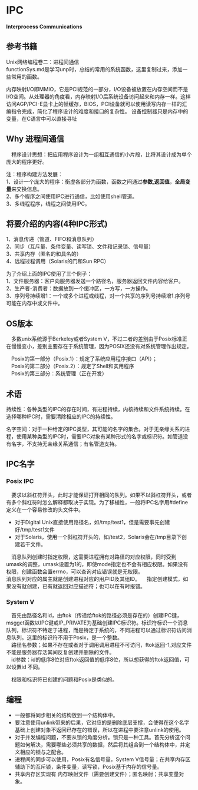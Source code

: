 # IPC
**Interprocess Communications**

## 参考书籍
Unix网络编程卷二：进程间通信  
functionSys.md是学习unp时，总结的常用的系统函数，这里复制过来，添加一些常用的函数。

内存映射I/O即MMIO，它是PCI规范的一部分，I/O设备被放置在内存空间而不是I/O空间。从处理器的角度看，内存映射I/O后系统设备访问起来和内存一样。这样访问AGP/PCI-E显卡上的帧缓存，BIOS，PCI设备就可以使用读写内存一样的汇编指令完成，简化了程序设计的难度和接口的复杂性。
设备控制器只是内存中的变量，在C语言中可以直接寻址

## Why 进程间通信
&emsp;程序设计思想：把应用程序设计为一组相互通信的小片段，比将其设计成为单个庞大的程序更好。

注：程序构建方法发展：  
1、设计一个庞大的程序：衡虚各部分为函数，函数之间通过**参数**,**返回值**，**全局变量**来交换信息。  
2、多个程序之间使用IPC进行通信，比如使用shell管道。  
3、多线程程序，线程之间使用IPC。

## 将要介绍的内容(4种IPC形式)

1、消息传递（管道、FIFO和消息队列）  
2、同步（互斥量、条件变量、读写锁、文件和记录锁、信号量）  
3、共享内存（匿名的和具名的）  
4、远程过程调用（Solaris的门和Sun RPC）

为了介绍上面的IPC使用了三个例子：  
1、文件服务器：客户向服务器发送一个路径名，服务器返回文件内容给客户。  
2、生产者-消费者：数据放到一个缓冲区，一方写，一方操作。  
3、序列号持续增1：一个或多个进程或线程，对一个共享的序列号持续增1.序列号可能在内存中或文件中。

## OS版本

&emsp;多数unix系统源于Berkeley或者System V，不过二者的差别由于Posix标准正在慢慢变小，差别主要存在于系统管理，因为POSIX还没有对系统管理作出规定。

&emsp;Posix的第一部分（Posix.1）：规定了系统应用程序接口（API）；  
&emsp;Posix的第二部分（Posix.2）：规定了Shell和实用程序  
&emsp;Posix的第三部分：系统管理（正在开发）
## 术语

持续性：各种类型的IPC的存在时间，有进程持续，内核持续和文件系统持续。在选择哪种IPC时，需要清除相应的IPC的持续性。

名字空间：对于一种给定的IPC类型，其可能的名字的集合。对于无亲缘关系的进程，使用某种类型的IPC时，需要IPC对象有某种形式的名字或标识符。如管道没有名字，不支持无亲缘关系通信；有名管道支持。

## IPC名字

### Posix IPC
&emsp;要求以斜杠符开头，此时才能保证打开相同的队列。如果不以斜杠符开头，或者有多个斜杠符时怎么解释都取决于实现。为了移植性，一般将IPC名字用#define定义在一个容易修改的头文件中。  
* 对于Digital Unix直接使用路径名，如/tmp/test1，但是需要事先创建好/tmp/test1文件  
* 对于Solaris，使用一个斜杠符开头的，如/test2，Solaris会在/tmp目录下创建若干文件。

&emsp;消息队列创建时指定权限，这需要进程拥有对路径的对应权限，同时受到umask的调整，umask设置为1的，即使mode指定也不会有相应权限。如果没有权限，创建函数会置errno，可以查询对应错误就是无权限。  
消息队列对应的属主就是创建进程对应的用户ID及其组ID。
&emsp;指定创建模式，如果没有就创建，已有就返回对应描述符；也可以在有时报错。


### System V
&emsp;首先由路径名和id，由ftok（传递给ftok的路径必须是存在的）创建IPC键，msgget函数以IPC键或IP_PRIVATE为基础创建IPC标识符。标识符标识一个消息队列，标识符不特定于进程，而是特定于系统的，不同进程可以通过标识符访问消息队列。这里的标识符不用于Posix，是一个整数。  
&emsp;路径名参数；如果不存在或者对于调用调用进程不可访问，ftok返回-1,对应文件不能是服务器存活其间反复创建并删除的文件。  
&emsp;id参数：id的低序8位对应ftok返回值的低序8位，所以想获得的ftok返回值，可以设置id 不同。 

&emsp;权限和标识符已创建的问题和Posix是类似的。


## 编程

* 一般都将同步相关的结构放到一个结构体中。  
* 要注意使用unlink带来的后果，它对应的是删除底层支撑，会使得在这个名字基础上创建对象不返回已存在的错误，所以在进程中要注意unlink的使用。  
* 对于并发编程问题，不要从锁的角度分析。锁只是一种工具。首先分析这个问题如何解决，需要哪些必须共享的数据，然后将其组合到一个结构体中，并定义相应的锁与之配合。  
* 进程间的同步可以使用，Posix有名信号量，System V信号量；在共享内存区辅助下的互斥锁，条件变量，读写锁，Posix基于内存的信号量。  
* 共享内存区实现有 内存映射文件（需要创建文件）；匿名映射；共享变量对象。
